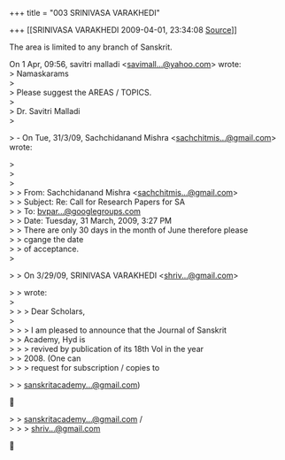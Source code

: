 +++
title = "003 SRINIVASA VARAKHEDI"

+++
[[SRINIVASA VARAKHEDI	2009-04-01, 23:34:08 [Source](https://groups.google.com/g/bvparishat/c/6q67TIfT5jw)]]



The area is limited to any branch of Sanskrit.  

  
On 1 Apr, 09:56, savitri malladi \<[savimall...@yahoo.com]()\> wrote:  
\> Namaskarams  
\>  
\> Please suggest the AREAS / TOPICS.  
\>  
\> Dr. Savitri Malladi  
\>  

\> - On Tue, 31/3/09, Sachchidanand Mishra \<[sachchitmis...@gmail.com]()\> wrote:  

\>  
\>  
\>  
\> \> From: Sachchidanand Mishra \<[sachchitmis...@gmail.com]()\>  
\> \> Subject: Re: Call for Research Papers for SA  
\> \> To: [bvpar...@googlegroups.com]()  
\> \> Date: Tuesday, 31 March, 2009, 3:27 PM  
\> \> There are only 30 days in the month of June therefore please  
\> \> cgange the date  
\> \> of acceptance.  
\>  

\> \> On 3/29/09, SRINIVASA VARAKHEDI \<[shriv...@gmail.com]()\>  

\> \> wrote:  
\>  
\> \> \> Dear Scholars,  
\>  
\> \> \> I am pleased to announce that the Journal of Sanskrit  
\> \> Academy, Hyd is  
\> \> \> revived by publication of its 18th Vol in the year  
\> \> 2008. (One can  
\> \> \> request for subscription / copies to  

\> \> [sanskritacademy...@gmail.com]())  



\> \> [sanskritacademy...@gmail.com]() /  
\> \> \> [shriv...@gmail.com]()  




